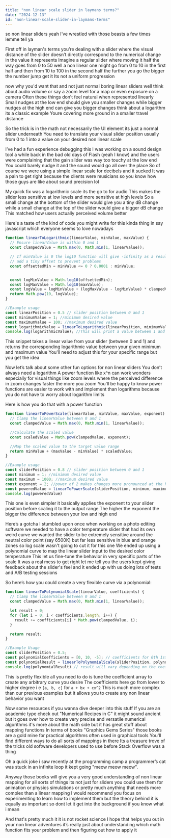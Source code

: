 ```yaml
---
title: "non linear scale slider in laymans terms?"
date: "2024-12-13"
id: "non-linear-scale-slider-in-laymans-terms"
---
```


 so non linear sliders yeah I’ve wrestled with those beasts a few times lemme tell ya

First off in layman's terms you’re dealing with a slider where the visual distance of the slider doesn’t directly correspond to the numerical change in the value it represents Imagine a regular slider where moving it half the way goes from 0 to 50 well a non linear one might go from 0 to 10 in the first half and then from 10 to 100 in the second half the further you go the bigger the number jump get it Its not a uniform progression

 now why you'd want that and not just normal boring linear sliders well think about audio volume or say a zoom level for a map or even exposure on a camera Often these things don’t feel natural when represented linearly Small nudges at the low end should give you smaller changes while bigger nudges at the high end can give you bigger changes think about a logarithm its a classic example Youre covering more ground in a smaller travel distance

So the trick is in the math not necessarily the UI element its just a normal slider underneath You need to translate your visual slider position usually from 0 to 1 into a value on your desired non linear scale

I’ve had a fun experience debugging this I was working on a sound design tool a while back in the bad old days of Flash (yeah I know) and the users were complaining that the gain slider was way too touchy at the low end You could barely nudge it and the sound would go all over the place So of course we were using a simple linear scale for decibels and it sucked It was a pain to get right because the clients were musicians so you know how those guys are like about sound precision lol

My quick fix was a logarithmic scale its the go to for audio This makes the slider less sensitive at low levels and more sensitive at high levels So a small change at the bottom of the slider would give you a tiny dB change while a small change at the top of the slider would give a bigger dB change This matched how users actually perceived volume better

Here's a taste of the kind of code you might write for this kinda thing in say javascript which everyone seems to love nowadays

```javascript
function linearToLogarithmic(linearValue, minValue, maxValue) {
  // Ensure linearValue is within 0 and 1
  const clampedValue = Math.max(0, Math.min(1, linearValue));

  // If minValue is 0 the log10 function will give -infinity as a result which is bad
  // add a tiny offset to prevent problems
  const offsettedMin = minValue <= 0 ? 0.0001 : minValue;


  const logMinValue = Math.log10(offsettedMin);
  const logMaxValue = Math.log10(maxValue);
  const logValue = logMinValue + (logMaxValue - logMinValue) * clampedValue;
  return Math.pow(10, logValue);
}

//Example usage
const linearPosition = 0.5 // slider position between 0 and 1
const minimumValue = 1; //minimum desired value
const maximumValue = 100; //maximum desired value
const logarithmicValue = linearToLogarithmic(linearPosition, minimumValue, maximumValue);
console.log(logarithmicValue); //This will print a value between 1 and 100
```

This snippet takes a linear value from your slider (between 0 and 1) and returns the corresponding logarithmic value between your given minimum and maximum value You'll need to adjust this for your specific range but you get the idea

Now let’s talk about some other fun options for non linear sliders You don’t always need a logarithm A power function like x^n can work wonders especially for visual things like zoom levels where the perceived difference in zoom changes faster the more you zoom You'll be happy to know power functions are easier to work with and implement than logarithms because you do not have to worry about logarithm limits

Here is how you do that with a power function

```javascript
function linearToPowerScale(linearValue, minValue, maxValue, exponent) {
  // Clamp the linearValue between 0 and 1
  const clampedValue = Math.max(0, Math.min(1, linearValue));

  //Calculate the scaled value
  const scaledValue = Math.pow(clampedValue, exponent);

  //Map the scaled value to the target value range
  return minValue + (maxValue - minValue) * scaledValue;
}

//Example usage
const sliderPosition = 0.8 // slider position between 0 and 1
const minimum = 1; //minimum desired value
const maximum = 1000; //maximum desired value
const exponent = 2; //power of 2 makes changes more pronounced at the higher end of the slider
const poweredValue = linearToPowerScale(sliderPosition, minimum, maximum, exponent);
console.log(poweredValue)
```

This one is even simpler it basically applies the exponent to your slider position before scaling it to the output range The higher the exponent the bigger the difference between your low and high end

Here’s a gotcha I stumbled upon once when working on a photo editing software we needed to have a color temperature slider that had its own weird curve we wanted the slider to be extremely sensitive around the neutral color point (say 6500K) but far less sensitive in blue and orange zones so log scale wasn't going to cut it for this one We ended up using a polynomial curve to map the linear slider input to the desired color temperature This let us fine-tune the behavior in very specific parts of the scale It was a real mess to get right let me tell you the users kept giving feedback about the slider's feel and it ended up with us doing lots of tests and A/B testing sessions

So here’s how you could create a very flexible curve via a polynomial:

```javascript
function linearToPolynomialScale(linearValue, coefficients) {
  // Clamp the linearValue between 0 and 1
  const clampedValue = Math.max(0, Math.min(1, linearValue));

  let result = 0;
  for (let i = 0; i < coefficients.length; i++) {
    result += coefficients[i] * Math.pow(clampedValue, i);
  }

  return result;
}

//Example Usage
const sliderPosition = 0.5;
const polynomialCoefficients = [0, 10, -5]; // coefficients for 0th 1st and 2nd degree polynomial
const polynomialResult = linearToPolynomialScale(sliderPosition, polynomialCoefficients);
console.log(polynomialResult) // result will vary depending on the coefficients
```

This is pretty flexible all you need to do is tune the coefficient array to create any arbitrary curve you desire The coefficients here go from lower to higher degree i e `[a, b, c]` for `a + bx + cx^2` This is much more complex than our previous examples but it allows you to create any non linear behavior you want

Now some resources if you wanna dive deeper into this stuff If you are an academic type check out "Numerical Recipes in C" it might sound ancient but it goes over how to create very precise and versatile numerical algorithms it's more about the math side but it has great stuff about mapping functions In terms of books "Graphics Gems Series" those books are a gold mine for practical algorithms often used in graphical tools You'll find different ways to do all sorts of mappings in there Its a treasure trove of the tricks old software developers used to use before Stack Overflow was a thing

Oh a quick joke i saw recently at the programming camp a programmer’s cat was stuck in an infinite loop it kept going "meow meow meow".

Anyway those books will give you a very good understanding of non linear mapping for all sorts of things its not just for sliders you could use them for animation or physics simulations or pretty much anything that needs more complex than a linear mapping I would recommend you focus on experimenting to learn how to implement them but the theory behind it is equally as important so dont let it get into the background if you know what i mean

And that's pretty much it it is not rocket science I hope that helps you out in your non linear adventures it’s really just about understanding which math function fits your problem and then figuring out how to apply it
